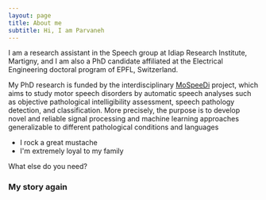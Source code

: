 ```yaml
---
layout: page
title: About me
subtitle: Hi, I am Parvaneh
---
```


I am a research assistant in the Speech group at Idiap Research Institute, Martigny, and I am also a PhD candidate affiliated at the Electrical Engineering doctoral program of EPFL, Switzerland.

My PhD research is funded by the interdisciplinary [MoSpeeDi](https://www.unige.ch/fapse/mospeedi/) project, which aims to study motor speech disorders by automatic speech analyses such as objective pathological intelligibility assessment, speech pathology detection, and classification. More precisely, the purpose is to develop novel and reliable signal processing and machine learning approaches generalizable to different pathological conditions and languages



- I rock a great mustache
- I'm extremely loyal to my family

What else do you need?

### My story again
